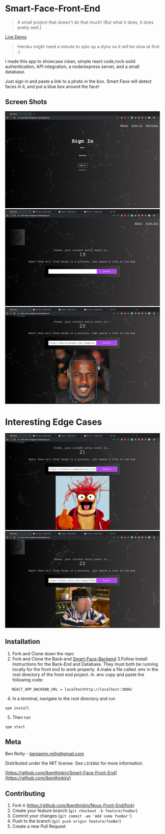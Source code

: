 # Smart-Face-Front-End
> A small project that doesn't do that much!  (But what it does, it does pretty well.)

[Live Demo](https://smart-face-recognizer-a.herokuapp.com/)
>Heroku might need a minute to spin up a dyno so it will be slow at first :)

I made this app to showcase clean, simple react code,rock-solid authentication, API integration, a node/express server, and a small database.

Just sign in and paste a link to a photo in the box.  Smart Face will detect faces in it, and put a blue box around the face!  

## Screen Shots
![](./ScreenShots/signIn.png)
![](./ScreenShots/mainPage.png)
![](./ScreenShots/idris.png)

# Interesting Edge Cases
![](./ScreenShots/muppet.png)
![](./ScreenShots/buttFace.png)

## Installation

1. Fork and Clone down the repo
2. Fork and Clone the Back-end [Smart-Face-Backend](https://github.com/Ibenthinkin/Smart-Face-Back-End) 
3.Follow Install Instructions for the Back-End and Database.  They must both be running locally for the front end to work properly.
4.make a file called .env in the root directory of the front end project. In .env copy and paste the following code:

```  
   REACT_APP_BACKEND_URL = localhosthttp://localhost:3000/ 
```
4. In a terminal, navigate to the root directory and run 

```
npm install 
```

5. Then run 

```
npm start 
```

## Meta

Ben Reilly –  benjamin.reilly@gmail.com

Distributed under the MIT license. See ``LICENSE`` for more information.

[https://github.com/Ibenthinkin/Smart-Face-Front-End](https://github.com/ibenthinkin/)

## Contributing

1. Fork it (<https://github.com/Ibenthinkin/Nous-Front-End/fork>)
2. Create your feature branch (`git checkout -b feature/fooBar`)
3. Commit your changes (`git commit -am 'Add some fooBar'`)
4. Push to the branch (`git push origin feature/fooBar`)
5. Create a new Pull Request
